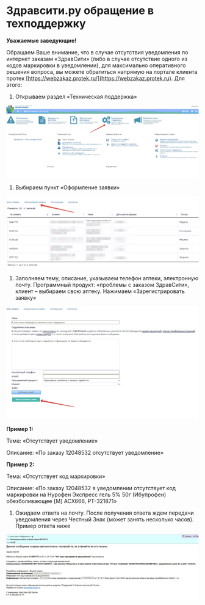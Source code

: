 # Здравсити.ру обращение в техподдержку

**Уважаемые заведующие!**

Обращаем Ваше внимание, что в случае отсутствия уведомления по интернет заказам «ЗдравСити» (либо в случае отсутствие одного из кодов маркировки в уведомлении), для максимально оперативного решения вопроса, вы можете обратиться напрямую на портале клиента протек [https://webzakaz.protek.ru/](https://webzakaz.protek.ru). Для этого:

1. Открываем раздел «Техническая поддержка»

![](<../.gitbook/assets/0 (1)>)

1. Выбираем пункт «Оформление заявки»

![](<../.gitbook/assets/1 (2)>)

1. Заполняем тему, описание, указываем телефон аптеки, электронную почту. Программный продукт: «проблемы с заказом ЗдравСити», клиент – выбираем свою аптеку. Нажимаем «Зарегистрировать заявку»

![](<../.gitbook/assets/2 (1) (1)>)

**Пример 1:**

Тема: «Отсутствует уведомление»

Описание: «По заказу 12048532 отсутствует уведомление»

**Пример 2:**

Тема: «Отсутствует код маркировки»

Описание: «По заказу 12048532 в уведомлении отсутствует код маркировки на Нурофен Экспресс гель 5% 50г (Ибупрофен) обезболивающее \[М] ACX666, РТ-321871»

1. Ожидаем ответа на почту. После получения ответа ждем передачи уведомления через Честный Знак (может занять несколько часов). Пример ответа ниже

![](<../.gitbook/assets/3 (3)>)
